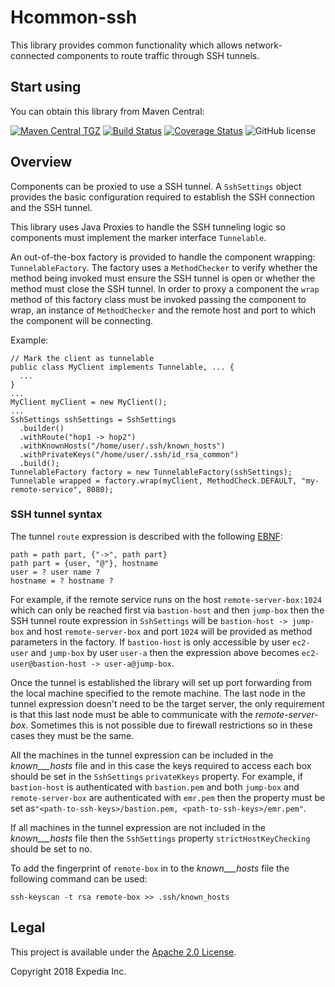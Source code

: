 # Hcommon-ssh

This library provides common functionality which allows network-connected components to route traffic through SSH tunnels.

## Start using

You can obtain this library from Maven Central:

[![Maven Central TGZ](https://maven-badges.herokuapp.com/maven-central/com.hotels/hcommon-ssh/badge.svg?subject=com.hotels:hcommon-ssh.jar)](https://maven-badges.herokuapp.com/maven-central/com.hotels/hcommon-ssh) [![Build Status](https://travis-ci.org/HotelsDotCom/hcommon-ssh.svg?branch=master)](https://travis-ci.org/HotelsDotCom/hcommon-ssh) [![Coverage Status](https://coveralls.io/repos/github/HotelsDotCom/hcommon-ssh/badge.svg?branch=master)](https://coveralls.io/github/HotelsDotCom/hcommon-ssh?branch=master) ![GitHub license](https://img.shields.io/github/license/HotelsDotCom/hcommon-ssh.svg)

## Overview

Components can be proxied to use a SSH tunnel. A `SshSettings` object provides the basic configuration required to establish the SSH connection and the SSH tunnel.

This library uses Java Proxies to handle the SSH tunneling logic so components must implement the marker interface `Tunnelable`.

An out-of-the-box factory is provided to handle the component wrapping: `TunnelableFactory`. The factory uses a `MethodChecker` to verify whether the method being invoked must ensure the SSH tunnel is open or whether the method must close the SSH tunnel. In order to proxy a component the `wrap` method of this factory class must be invoked passing the component to wrap, an instance of `MethodChecker` and the remote host and port to which the component will be connecting.

Example:

    // Mark the client as tunnelable
    public class MyClient implements Tunnelable, ... {
      ...
    }
    ...
    MyClient myClient = new MyClient();
    ...
    SshSettings sshSettings = SshSettings
      .builder()
      .withRoute("hop1 -> hop2")
      .withKnownHosts("/home/user/.ssh/known_hosts")
      .withPrivateKeys("/home/user/.ssh/id_rsa_common")
      .build();
    TunnelableFactory factory = new TunnelableFactory(sshSettings);
    Tunnelable wrapped = factory.wrap(myClient, MethodCheck.DEFAULT, "my-remote-service", 8080);

### SSH tunnel syntax

The tunnel `route` expression is described with the following <a href="https://en.wikipedia.org/wiki/Extended_Backus%E2%80%93Naur_Form">EBNF</a>:

    path = path part, {"->", path part}
    path part = {user, "@"}, hostname
    user = ? user name ?
    hostname = ? hostname ?

For example, if the remote service runs on the host `remote-server-box:1024` which can only be reached first via `bastion-host` and then `jump-box` then the SSH tunnel route expression in `SshSettings` will be `bastion-host -> jump-box` and host `remote-server-box` and port `1024` will be provided as method parameters in the factory. If `bastion-host` is only accessible by user `ec2-user` and `jump-box` by user `user-a` then the expression above becomes `ec2-user@bastion-host -> user-a@jump-box`.

Once the tunnel is established the library will set up port forwarding from the local machine specified to the remote machine. The last node in the tunnel expression doesn't need to be the target server, the only requirement is that this last node must be able to communicate with the _remote-server-box_. Sometimes this is not possible due to firewall restrictions so in these cases they must be the same.

All the machines in the tunnel expression can be included in the _known___hosts_ file and in this case the keys required to access each box should be set in the `SshSettings` `privateKkeys` property. For example, if `bastion-host` is authenticated with `bastion.pem` and both `jump-box` and `remote-server-box` are authenticated with `emr.pem` then the property must be set as`"<path-to-ssh-keys>/bastion.pem, <path-to-ssh-keys>/emr.pem"`.

If all machines in the tunnel expression are not included in the _known___hosts_ file then the `SshSettings` property `strictHostKeyChecking` should be set to no.

To add the fingerprint of `remote-box` in to the _known___hosts_ file the following command can be used:

    ssh-keyscan -t rsa remote-box >> .ssh/known_hosts

## Legal
This project is available under the [Apache 2.0 License](http://www.apache.org/licenses/LICENSE-2.0.html).

Copyright 2018 Expedia Inc.

